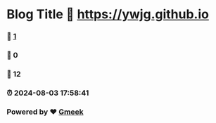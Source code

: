 # Blog Title :link: https://ywjg.github.io 
### :page_facing_up: [1](https://ywjg.github.io/tag.html) 
### :speech_balloon: 0 
### :hibiscus: 12 
### :alarm_clock: 2024-08-03 17:58:41 
### Powered by :heart: [Gmeek](https://github.com/Meekdai/Gmeek)
